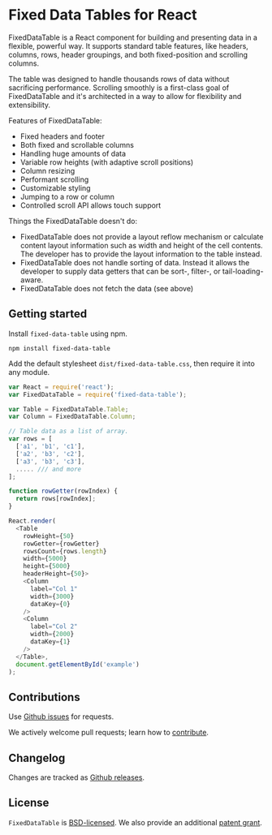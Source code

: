 Fixed Data Tables for React
====================================

FixedDataTable is a React component for building and presenting data in a flexible, powerful way. It supports standard table features, like headers, columns, rows, header groupings, and both fixed-position and scrolling columns.

The table was designed to handle thousands rows of data without sacrificing performance. Scrolling smoothly is a first-class goal of FixedDataTable and it's architected in a way to allow for flexibility and extensibility.

Features of FixedDataTable:
* Fixed headers and footer
* Both fixed and scrollable columns
* Handling huge amounts of data
* Variable row heights (with adaptive scroll positions)
* Column resizing
* Performant scrolling
* Customizable styling
* Jumping to a row or column
* Controlled scroll API allows touch support

Things the FixedDataTable doesn't do:
* FixedDataTable does not provide a layout reflow mechanism or calculate content layout information such as width and height of the cell contents. The developer has to provide the layout information to the table instead.
* FixedDataTable does not handle sorting of data. Instead it allows the developer to supply data getters that can be sort-, filter-, or tail-loading-aware.
* FixedDataTable does not fetch the data (see above)

Getting started
---------------

Install `fixed-data-table` using npm.

```shell
npm install fixed-data-table
```

Add the default stylesheet `dist/fixed-data-table.css`, then require it into any module.

```javascript
var React = require('react');
var FixedDataTable = require('fixed-data-table');

var Table = FixedDataTable.Table;
var Column = FixedDataTable.Column;

// Table data as a list of array.
var rows = [
  ['a1', 'b1', 'c1'],
  ['a2', 'b3', 'c2'],
  ['a3', 'b3', 'c3'],
  ..... /// and more
];

function rowGetter(rowIndex) {
  return rows[rowIndex];
}

React.render(
  <Table
    rowHeight={50}
    rowGetter={rowGetter}
    rowsCount={rows.length}
    width={5000}
    height={5000}
    headerHeight={50}>
    <Column
      label="Col 1"
      width={3000}
      dataKey={0}
    />
    <Column
      label="Col 2"
      width={2000}
      dataKey={1}
    />
  </Table>,
  document.getElementById('example')
);
```


Contributions
------------

Use [Github issues](https://github.com/facebook/fixed-data-table/issues) for requests.

We actively welcome pull requests; learn how to [contribute](https://github.com/facebook/fixed-data-table/blob/master/CONTRIBUTING.md).


Changelog
---------

Changes are tracked as [Github releases](https://github.com/facebook/fixed-data-table/releases).


License
-------

`FixedDataTable` is [BSD-licensed](https://github.com/facebook/fixed-data-table/blob/master/LICENSE). We also provide an additional [patent grant](https://github.com/facebook/fixed-data-table/blob/master/PATENTS).
